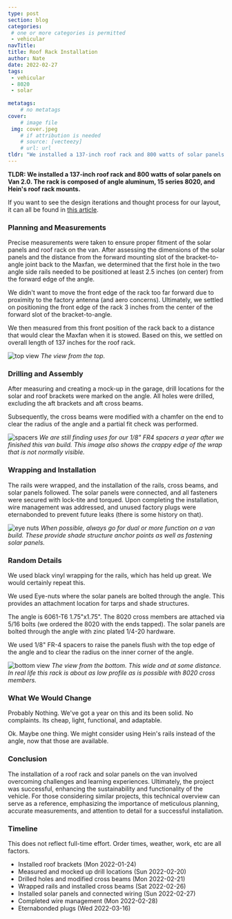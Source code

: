 ```yaml
---
type: post
section: blog
categories: 
 # one or more categories is permitted
 - vehicular
navTitle: 
title: Roof Rack Installation
author: Nate
date: 2022-02-27
tags:
 - vehicular
 - 8020
 - solar
 
metatags:
	# no metatags
cover: 
	# image file
 img: cover.jpeg
	# if attribution is needed
	# source: [vecteezy]
	# url: url
tldr: "We installed a 137-inch roof rack and 800 watts of solar panels on Van 2.0.  The rack is composed of angle aluminum, 15 series 8020, and Hein's roof rack mounts."
---
```


**TLDR: We installed a 137-inch roof rack and 800 watts of solar panels on Van 2.0.  The rack is composed of angle aluminum, 15 series 8020, and Hein's roof rack mounts.**  

If you want to see the design iterations and thought process for our layout, it can all be found in [this article](/van/vehicular/roof_arrangement/roof_rack_and_arrangement_notes).

### Planning and Measurements
Precise measurements were taken to ensure proper fitment of the solar panels and roof rack on the van. After assessing the dimensions of the solar panels and the distance from the forward mounting slot of the bracket-to-angle joint back to the Maxfan, we determined that the first hole in the two angle side rails needed to be positioned at least 2.5 inches (on center) from the forward edge of the angle.

We didn't want to move the front edge of the rack too far forward due to proximity to the factory antenna (and aero concerns).  Ultimately, we settled on positioning the front edge of the rack 3 inches from the center of the forward slot of the bracket-to-angle.

We then measured from this front position of the rack back to a distance that would clear the Maxfan when it is stowed.  Based on this, we settled on overall length of 137 inches for the roof rack.

![top view](top-view.jpeg)
_The view from the top._

### Drilling and Assembly
After measuring and creating a mock-up in the garage, drill locations for the solar and roof brackets were marked on the angle. All holes were drilled, excluding the aft brackets and aft cross beams.

Subsequently, the cross beams were modified with a chamfer on the end to clear the radius of the angle and a partial fit check was performed.

![spacers](spacers.jpeg)
_We are still finding uses for our 1/8" FR4 spacers a year after we finished this van build.  This image also shows the crappy edge of the wrap that is not normally visible._

### Wrapping and Installation
The rails were wrapped, and the installation of the rails, cross beams, and solar panels followed. The solar panels were connected, and all fasteners were secured with lock-tite and torqued. Upon completing the installation, wire management was addressed, and unused factory plugs were eternabonded to prevent future leaks (there is some history on that).

![eye nuts](eye-nuts.jpeg)
_When possible, always go for dual or more function on a van build.  These provide shade structure anchor points as well as fastening solar panels._


### Random Details
We used black vinyl wrapping for the rails, which has held up great.  We would certainly repeat this.

We used Eye-nuts where the solar panels are bolted through the angle.  This provides an attachment location for tarps and shade structures.

The angle is 6061-T6 1.75"x1.75".  The 8020 cross members are attached via 5/16 bolts (we ordered the 8020 with the ends tapped).  The solar panels are bolted through the angle with zinc plated 1/4-20 hardware.

We used 1/8" FR-4 spacers to raise the panels flush with the top edge of the angle and to clear the radius on the inner corner of the angle.

![bottom view](bottom-view.jpeg)
_The view from the bottom.  This wide and at some distance.  In real life this rack is about as low profile as is possible with 8020 cross members._

### What We Would Change
Probably Nothing.  We've got a year on this and its been solid.  No complaints.  Its cheap, light, functional, and adaptable.

Ok.  Maybe one thing.  We might consider using Hein's rails instead of the angle, now that those are available.  

### Conclusion
The installation of a roof rack and solar panels on the van involved overcoming challenges and learning experiences. Ultimately, the project was successful, enhancing the sustainability and functionality of the vehicle. For those considering similar projects, this technical overview can serve as a reference, emphasizing the importance of meticulous planning, accurate measurements, and attention to detail for a successful installation.

### Timeline
This does not reflect full-time effort.  Order times, weather, work, etc are all factors.
* Installed roof brackets (Mon 2022-01-24)
* Measured and mocked up drill locations (Sun 2022-02-20)
* Drilled holes and modified cross beams (Mon 2022-02-21)
* Wrapped rails and installed cross beams (Sat 2022-02-26)
* Installed solar panels and connected wiring (Sun 2022-02-27)
* Completed wire management (Mon 2022-02-28)
* Eternabonded plugs (Wed 2022-03-16)
